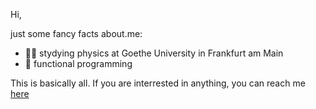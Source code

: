 Hi, 

just some fancy facts about.me:

- 👨‍🎓 stydying physics at Goethe University in Frankfurt am Main
- 💖 functional programming

This is basically all. If you are interrested in anything, you can reach me [here](keiwanjamaly@gmail.com)
